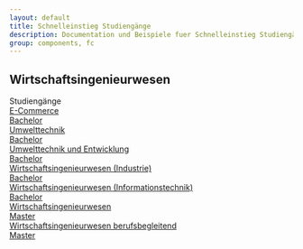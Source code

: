 ```yaml
---
layout: default
title: Schnelleinstieg Studiengänge
description: Documentation und Beispiele fuer Schnelleinstieg Studiengänge
group: components, fc
---
```


<section>
  <h2>Wirtschaftsingenieurwesen</h2>
  <section>
    <section class="element-wrapper headingUnderline-wi">
      <div class="container">
        <div class="row">
          <div class="headingUnderline-wrapper">
            <span class="title">Studiengänge</span>
          </div>
        </div>
      </div>
    </section>
    <section>
      <section class="element-wrapper overviewCourseOfStudies-wi">
        <div class="container">
          <div class="row">
            <div class="overviewCourseOfStudies-wrapper">
              <div class="col-xs-12 col-sm-6 col-md-4 overviewCourseOfStudies-element">
                <a href="https://www.eah-jena.de/de-de/studium/studienangebote/Bachelor-E-Commerce" title="E-Commerce (B.Sc.)">
                  <div class="name">E-Commerce</div>
                  <div class="graduation">Bachelor</div>
                </a>
              </div>
              <div class="col-xs-12 col-sm-6 col-md-4 overviewCourseOfStudies-element">
                <a href="https://www.eah-jena.de/de-de/studium/studienangebote/Bachelor-Umwelttechnik" title="Umwelttechnik (B.Sc.)">
                  <div class="name">Umwelttechnik</div>
                  <div class="graduation">Bachelor</div>
                </a>
              </div>
              <div class="col-xs-12 col-sm-6 col-md-4 overviewCourseOfStudies-element">
                <a href="https://www.eah-jena.de/de-de/studium/studienangebote/Bachelor-Umwelttechnik-und-Entwicklung" title="Umwelttechnik und Entwicklung (B.Sc.)">
                  <div class="name">Umwelttechnik und Entwicklung</div>
                  <div class="graduation">Bachelor</div>
                </a>
              </div>
              <div class="col-xs-12 col-sm-6 col-md-4 overviewCourseOfStudies-element">
                <a href="https://www.eah-jena.de/de-de/studium/studienangebote/Bachelor-Wirtschaftsingenieurwesen-Industrie" title="Wirtschaftsingenieurwesen (Industrie) (B.Sc.)">
                  <div class="name">Wirtschaftsingenieurwesen (Industrie)</div>
                  <div class="graduation">Bachelor</div>
                </a>
              </div>
              <div class="col-xs-12 col-sm-6 col-md-4 overviewCourseOfStudies-element">
                <a href="https://www.eah-jena.de/de-de/studium/studienangebote/Bachelor-Wirtschaftsingenieurwesen-Informationstechnik" title="Wirtschaftsingenieurwesen (Informationstechnik) (B.Sc.)">
                  <div class="name">Wirtschaftsingenieurwesen (Informationstechnik)</div>
                  <div class="graduation">Bachelor</div>
                </a>
              </div>
              <div class="col-xs-12 col-sm-6 col-md-4 overviewCourseOfStudies-element">
                <a href="https://www.eah-jena.de/de-de/studium/studienangebote/Master-Wirtschaftsingenieurwesen" title="Wirtschaftsingenieurwesen (M.Sc.)">
                  <div class="name">Wirtschaftsingenieurwesen</div>
                  <div class="graduation">Master</div>
                </a>
              </div>
              <div class="col-xs-12 col-sm-6 col-md-4 overviewCourseOfStudies-element">
                <a href="https://www.eah-jena.de/de-de/studium/studienangebote/master-wirtschaftsingenieurwesen-berufsbegleitend" title="Wirtschaftsingenieurwesen berufsbegleitend (M.Sc.)">
                  <div class="name">Wirtschaftsingenieurwesen berufsbegleitend</div>
                  <div class="graduation">Master</div>
                </a>
              </div>
      </section>
    </section>
  </section>
</section>
